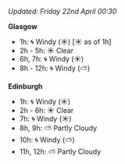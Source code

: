 *Updated: Friday 22nd April 00:30*

**Glasgow**

* 1h: :cyclone: Windy (:sunny:) [:sunny: as of 1h]
* 2h - 5h: :sunny: Clear
* 6h, 7h: :cyclone: Windy (:sunny:)
* 8h - 12h: :cyclone: Windy (:partly_sunny:)

**Edinburgh**

* 1h: :cyclone: Windy (:sunny:)
* 2h - 6h: :sunny: Clear
* 7h: :cyclone: Windy (:sunny:)
* 8h, 9h: :partly_sunny: Partly Cloudy
* 10h: :cyclone: Windy (:partly_sunny:)
* 11h, 12h: :partly_sunny: Partly Cloudy
